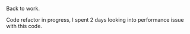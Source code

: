 Back to work.

Code refactor in progress, I spent 2 days looking into performance issue with this code.
